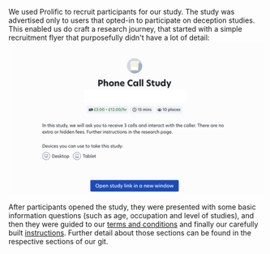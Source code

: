 We used Prolific to recruit participants for our study.
The study was advertised only to users that opted-in to participate on deception studies. This enabled us do craft a research journey, that started with a simple recruitment flyer that purposefully didn't have a lot of detail:
![In this study, we will ask you to receive 3 calls and interact with the caller. There are no extra or hidden fees. Further instructions in the research page.](supp/flyer_screenshot.png)

After participants opened the study, they were presented with some basic information questions (such as age, occupation and level of studies), and then they were guided to our [terms and conditions](conditions.md) and finally our carefully built [instructions](instructions.md). Further detail about those sections can be found in the respective sections of our git.

